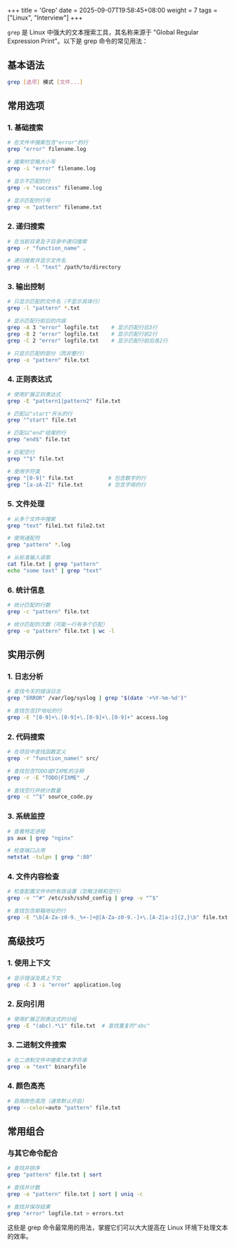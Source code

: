 +++
title = 'Grep'
date = 2025-09-07T19:58:45+08:00
weight = 7
tags = ["Linux", "Interview"]
+++

`grep` 是 Linux 中强大的文本搜索工具，其名称来源于 "Global Regular Expression Print"。以下是 grep 命令的常见用法：

## 基本语法
```bash
grep [选项] 模式 [文件...]
```

## 常用选项

### 1. 基础搜索
```bash
# 在文件中搜索包含"error"的行
grep "error" filename.log

# 搜索时忽略大小写
grep -i "error" filename.log

# 显示不匹配的行
grep -v "success" filename.log

# 显示匹配的行号
grep -n "pattern" filename.txt
```

### 2. 递归搜索
```bash
# 在当前目录及子目录中递归搜索
grep -r "function_name" .

# 递归搜索并显示文件名
grep -r -l "text" /path/to/directory
```

### 3. 输出控制
```bash
# 只显示匹配的文件名（不显示具体行）
grep -l "pattern" *.txt

# 显示匹配行前后的内容
grep -A 3 "error" logfile.txt    # 显示匹配行后3行
grep -B 2 "error" logfile.txt    # 显示匹配行前2行
grep -C 2 "error" logfile.txt    # 显示匹配行前后各2行

# 只显示匹配的部分（而非整行）
grep -o "pattern" file.txt
```

### 4. 正则表达式
```bash
# 使用扩展正则表达式
grep -E "pattern1|pattern2" file.txt

# 匹配以"start"开头的行
grep "^start" file.txt

# 匹配以"end"结尾的行
grep "end$" file.txt

# 匹配空行
grep "^$" file.txt

# 使用字符类
grep "[0-9]" file.txt           # 包含数字的行
grep "[a-zA-Z]" file.txt        # 包含字母的行
```

### 5. 文件处理
```bash
# 从多个文件中搜索
grep "text" file1.txt file2.txt

# 使用通配符
grep "pattern" *.log

# 从标准输入读取
cat file.txt | grep "pattern"
echo "some text" | grep "text"
```

### 6. 统计信息
```bash
# 统计匹配的行数
grep -c "pattern" file.txt

# 统计匹配的次数（可能一行有多个匹配）
grep -o "pattern" file.txt | wc -l
```

## 实用示例

### 1. 日志分析
```bash
# 查找今天的错误日志
grep "ERROR" /var/log/syslog | grep "$(date '+%Y-%m-%d')"

# 查找包含IP地址的行
grep -E "[0-9]+\.[0-9]+\.[0-9]+\.[0-9]+" access.log
```

### 2. 代码搜索
```bash
# 在项目中查找函数定义
grep -r "function_name(" src/

# 查找包含TODO或FIXME的注释
grep -r -E "TODO|FIXME" ./

# 查找空行并统计数量
grep -c "^$" source_code.py
```

### 3. 系统监控
```bash
# 查看特定进程
ps aux | grep "nginx"

# 检查端口占用
netstat -tulpn | grep ":80"
```

### 4. 文件内容检查
```bash
# 检查配置文件中的有效设置（忽略注释和空行）
grep -v "^#" /etc/ssh/sshd_config | grep -v "^$"

# 查找包含邮箱地址的行
grep -E "\b[A-Za-z0-9._%+-]+@[A-Za-z0-9.-]+\.[A-Z|a-z]{2,}\b" file.txt
```

## 高级技巧

### 1. 使用上下文
```bash
# 显示错误及其上下文
grep -C 3 -i "error" application.log
```

### 2. 反向引用
```bash
# 使用扩展正则表达式的分组
grep -E "(abc).*\1" file.txt  # 查找重复的"abc"
```

### 3. 二进制文件搜索
```bash
# 在二进制文件中搜索文本字符串
grep -a "text" binaryfile
```

### 4. 颜色高亮
```bash
# 启用颜色高亮（通常默认开启）
grep --color=auto "pattern" file.txt
```

## 常用组合

### 与其它命令配合
```bash
# 查找并排序
grep "pattern" file.txt | sort

# 查找并计数
grep -o "pattern" file.txt | sort | uniq -c

# 查找并保存结果
grep "error" logfile.txt > errors.txt
```

这些是 grep 命令最常用的用法，掌握它们可以大大提高在 Linux 环境下处理文本的效率。